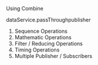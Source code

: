 Using Combine

dataService.passThroughpublisher
1. Sequence Operations
2. Mathematic Operations
3. Filter / Reducing Operations
4. Timing Operations
5. Multiple Publisher / Subscribers
